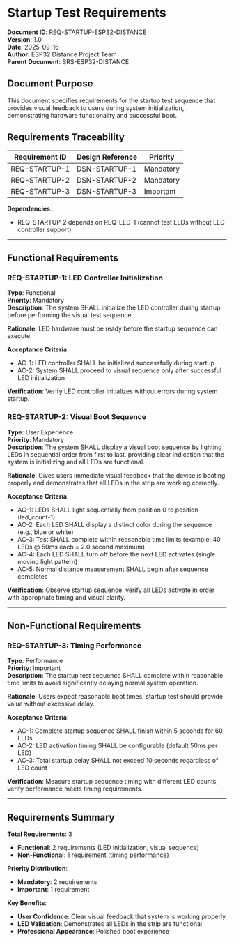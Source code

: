 # Startup Test Requirements

**Document ID**: REQ-STARTUP-ESP32-DISTANCE  
**Version**: 1.0  
**Date**: 2025-09-16  
**Author**: ESP32 Distance Project Team  
**Parent Document**: SRS-ESP32-DISTANCE  

## Document Purpose

This document specifies requirements for the startup test sequence that provides visual feedback to users during system initialization, demonstrating hardware functionality and successful boot.

## Requirements Traceability

| Requirement ID | Design Reference | Priority |
|----------------|------------------|----------|
| REQ-STARTUP-1  | DSN-STARTUP-1    | Mandatory |
| REQ-STARTUP-2  | DSN-STARTUP-2    | Mandatory |
| REQ-STARTUP-3  | DSN-STARTUP-3    | Important |

**Dependencies**:

- REQ-STARTUP-2 depends on REQ-LED-1 (cannot test LEDs without LED controller support)

---

## Functional Requirements

### REQ-STARTUP-1: LED Controller Initialization

**Type**: Functional  
**Priority**: Mandatory  
**Description**: The system SHALL initialize the LED controller during startup before performing the visual test sequence.

**Rationale**: LED hardware must be ready before the startup sequence can execute.

**Acceptance Criteria**:

- AC-1: LED controller SHALL be initialized successfully during startup
- AC-2: System SHALL proceed to visual sequence only after successful LED initialization

**Verification**: Verify LED controller initializes without errors during system startup.

### REQ-STARTUP-2: Visual Boot Sequence

**Type**: User Experience  
**Priority**: Mandatory  
**Description**: The system SHALL display a visual boot sequence by lighting LEDs in sequential order from first to last, providing clear indication that the system is initializing and all LEDs are functional.

**Rationale**: Gives users immediate visual feedback that the device is booting properly and demonstrates that all LEDs in the strip are working correctly.

**Acceptance Criteria**:

- AC-1: LEDs SHALL light sequentially from position 0 to position (led_count-1)
- AC-2: Each LED SHALL display a distinct color during the sequence (e.g., blue or white)
- AC-3: Test SHALL complete within reasonable time limits (example: 40 LEDs @ 50ms each = 2.0 second maximum)
- AC-4: Each LED SHALL turn off before the next LED activates (single moving light pattern)
- AC-5: Normal distance measurement SHALL begin after sequence completes

**Verification**: Observe startup sequence, verify all LEDs activate in order with appropriate timing and visual clarity.

---

## Non-Functional Requirements

### REQ-STARTUP-3: Timing Performance

**Type**: Performance  
**Priority**: Important  
**Description**: The startup test sequence SHALL complete within reasonable time limits to avoid significantly delaying normal system operation.

**Rationale**: Users expect reasonable boot times; startup test should provide value without excessive delay.

**Acceptance Criteria**:

- AC-1: Complete startup sequence SHALL finish within 5 seconds for 60 LEDs
- AC-2: LED activation timing SHALL be configurable (default 50ms per LED)
- AC-3: Total startup delay SHALL not exceed 10 seconds regardless of LED count

**Verification**: Measure startup sequence timing with different LED counts, verify performance meets timing requirements.

---

## Requirements Summary

**Total Requirements**: 3

- **Functional**: 2 requirements (LED initialization, visual sequence)
- **Non-Functional**: 1 requirement (timing performance)

**Priority Distribution**:

- **Mandatory**: 2 requirements
- **Important**: 1 requirement

**Key Benefits**:

- **User Confidence**: Clear visual feedback that system is working properly
- **LED Validation**: Demonstrates all LEDs in the strip are functional
- **Professional Appearance**: Polished boot experience